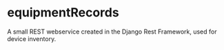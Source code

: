 # equipmentRecords

A small REST webservice created in the Django Rest Framework, used for device inventory.
